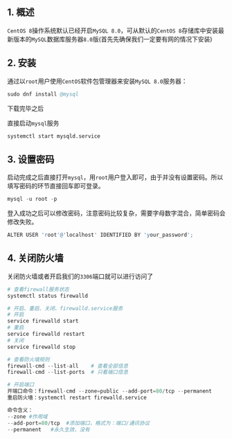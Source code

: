 ## 1. 概述

```CentOS 8```操作系统默认已经开启```MySQL 8.0```，可从默认的```CentOS 8```存储库中安装最新版本的```MySQL```数据库服务器```8.0```版(首先先确保我们一定要有网的情况下安装)

## 2. 安装

通过以```root```用户使用```CentOS```软件包管理器来安装```MySQL 8.0```服务器：

```s
sudo dnf install @mysql
```

下载完毕之后

直接启动```mysql```服务

```s
systemctl start mysqld.service
```

## 3. 设置密码

启动完成之后直接打开```mysql```，用```root```用户登入即可，由于并没有设置密码。所以填写密码的环节直接回车即可登录。

```s
mysql -u root -p
```

登入成功之后可以修改密码，注意密码比较复杂，需要字母数字混合，简单密码会修改失败。

```s
ALTER USER 'root'@'localhost' IDENTIFIED BY 'your_password';
```

## 4. 关闭防火墙

关闭防火墙或者开启我们的```3306```端口就可以进行访问了

```s
# 查看firewall服务状态
systemctl status firewalld

# 开启、重启、关闭、firewalld.service服务
# 开启
service firewalld start
# 重启
service firewalld restart
# 关闭
service firewalld stop

# 查看防火墙规则
firewall-cmd --list-all    # 查看全部信息
firewall-cmd --list-ports  # 只看端口信息

# 开启端口
开端口命令：firewall-cmd --zone=public --add-port=80/tcp --permanent
重启防火墙：systemctl restart firewalld.service

命令含义：
--zone #作用域
--add-port=80/tcp  #添加端口，格式为：端口/通讯协议
--permanent   #永久生效，没有